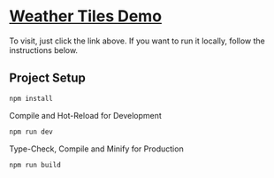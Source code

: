 # [Weather Tiles Demo](https://bananasmoothii.github.io/weather-tiles-demo/)

To visit, just click the link above. If you want to run it locally, follow the instructions below.

## Project Setup

```sh
npm install
```

Compile and Hot-Reload for Development 

```sh
npm run dev
```

Type-Check, Compile and Minify for Production

```sh
npm run build
```
